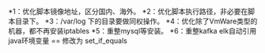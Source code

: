 *1：优化脚本镜像地址，区分国内、海外。
*2：优化脚本执行路径，非必要在脚本目录下。
*3：/var/log 下的目录要做同权操作。
*4：优化除了VmWare类型的机器，都不再安装iptables
*5：重整mysql等安装。
*6：重整kafka
elk自动引用java环境变量
== 修改为 set_if_equals